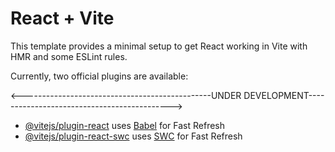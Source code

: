 # React + Vite

This template provides a minimal setup to get React working in Vite with HMR and some ESLint rules.

Currently, two official plugins are available:

<-----------------------------------------------UNDER DEVELOPMENT-------------------------------------------->

- [@vitejs/plugin-react](https://github.com/vitejs/vite-plugin-react/blob/main/packages/plugin-react/README.md) uses [Babel](https://babeljs.io/) for Fast Refresh
- [@vitejs/plugin-react-swc](https://github.com/vitejs/vite-plugin-react-swc) uses [SWC](https://swc.rs/) for Fast Refresh
